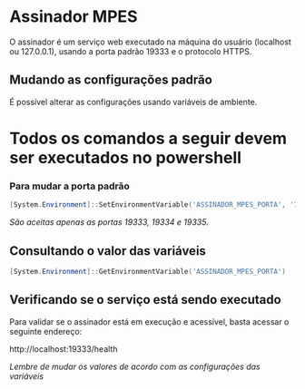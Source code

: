 # Assinador MPES
O assinador é um serviço web executado na máquina do usuário (localhost ou  127.0.0.1), usando a porta padrão 19333 e o protocolo HTTPS.

## Mudando as configurações padrão
É possível alterar as configurações usando variáveis de ambiente.

# **Todos os comandos a seguir devem ser executados no powershell**

### Para mudar a porta padrão
```powershell
[System.Environment]::SetEnvironmentVariable('ASSINADOR_MPES_PORTA', '19334', 'User')
```
*São aceitas apenas as portas 19333, 19334 e 19335.*

## Consultando o valor das variáveis
```powershell
[System.Environment]::GetEnvironmentVariable('ASSINADOR_MPES_PORTA')
```

## Verificando se o serviço está sendo executado
Para validar se o assinador está em execução e acessível, basta acessar o seguinte endereço:

http://localhost:19333/health

*Lembre de mudar os valores de acordo com as configurações das variáveis*
